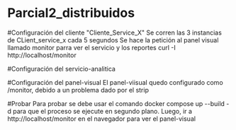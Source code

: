 # Parcial2_distribuidos

#Configuración del cliente "Cliente_Service_X"
Se corren las 3 instancias de CLient_service_x cada 5 segundos
Se hace la petición al panel visual llamado monitor parra ver el servicio y los reportes
curl -I http://localhost/monitor

#Configuración del servicio-analitica


#Configuración del panel-visual
El panel-viisual quedo configurado como /monitor, debido a un problema dado por el strip


#Probar
Para probar se debe usar el comando docker compose up --build -d
para que el proceso se ejecute en segundo plano.
Luego, ir a http://localhost/monitor en el navegador para ver el panel-visual
